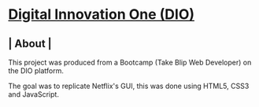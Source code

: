 # <a href="https://web.dio.me/home">Digital Innovation One (DIO)</a>
## | About |
This project was produced from a Bootcamp (Take Blip Web Developer) on the DIO platform.

The goal was to replicate Netflix's GUI, this was done using HTML5, CSS3 and JavaScript.
